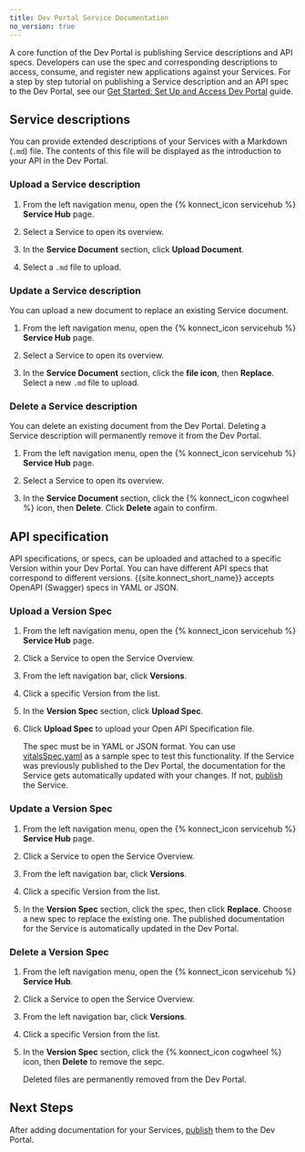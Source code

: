 ```yaml
---
title: Dev Portal Service Documentation
no_version: true
---
```


A core function of the Dev Portal is publishing Service descriptions and API specs. Developers can use the spec and corresponding descriptions to access, consume, and register new applications against your Services. For a step by step tutorial on publishing a Service description and an API spec to the Dev Portal, see our [Get Started: Set Up and Access Dev Portal](/konnect/getting-started/publish-service) guide.


## Service descriptions

You can provide extended descriptions of your Services with a Markdown (`.md`) file. The contents of this file will be displayed as the introduction to your API in the Dev Portal. 
### Upload a Service description

1. From the left navigation menu, open the {% konnect_icon servicehub %} **Service Hub** page.

2. Select a Service to open its overview.

3. In the **Service Document** section, click **Upload Document**.

3. Select a `.md` file to upload.

### Update a Service description

You can upload a new document to replace an existing Service document.

1. From the left navigation menu, open the {% konnect_icon servicehub %} **Service Hub** page.

2. Select a Service to open its overview.

3. In the **Service Document** section, click the **file icon**, then **Replace**. Select a new `.md` file to upload.

### Delete a Service description

You can delete an existing document from the Dev Portal. Deleting a Service description will permanently remove it from the Dev Portal. 

1. From the left navigation menu, open the {% konnect_icon servicehub %} **Service Hub** page.

2. Select a Service to open its overview.

3. In the **Service Document** section, click the {% konnect_icon cogwheel %} icon, then **Delete**. Click **Delete** again to confirm.

## API specification

API specifications, or specs, can be uploaded and attached to a specific Version within your Dev Portal. You can have different API specs that correspond to different versions. {{site.konnect_short_name}} accepts OpenAPI (Swagger) specs in YAML or JSON.

### Upload a Version Spec

1. From the left navigation menu, open the {% konnect_icon servicehub %} **Service Hub** page.

2. Click a Service to open the Service Overview.

3. From the left navigation bar, click **Versions**.

4. Click a specific Version from the list.

5. In the **Version Spec** section, click **Upload Spec**.

6. Click **Upload Spec** to upload your Open API Specification file.

    The spec must be in YAML or JSON format. You
    can use [vitalsSpec.yaml](/konnect/vitalsSpec.yaml) as a sample spec to test this functionality.
    If the Service was previously published to the Dev Portal, the documentation
    for the Service gets automatically updated with your changes. If not,
    [publish](/konnect/dev-portal/publish) the Service.

### Update a Version Spec

1. From the left navigation menu, open the {% konnect_icon servicehub %} **Service Hub** page.

2. Click a Service to open the Service Overview.

3. From the left navigation bar, click **Versions**.

4. Click a specific Version from the list.

5. In the **Version Spec** section, click the spec, then click **Replace**. Choose a new spec to replace the existing one. The published documentation for the Service is automatically updated in the Dev Portal.

### Delete a Version Spec

1. From the left navigation menu, open the {% konnect_icon servicehub %} **Service Hub**.

2. Click a Service to open the Service Overview.

3. From the left navigation bar, click **Versions**.

4. Click a specific Version from the list.

5. In the **Version Spec** section, click the {% konnect_icon cogwheel %} icon, then **Delete** to remove the sepc. 

    Deleted files are permanently removed from the Dev Portal.

## Next Steps
After adding documentation for your Services,
[publish](/konnect/dev-portal/publish) them to the Dev Portal.